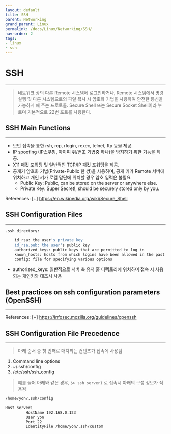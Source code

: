 ```yaml
---
layout: default
title: SSH
parent: Networking
grand_parent: Linux
permalink: /docs/Linux/Networking/SSH/
nav-order: 2
tags: 
- linux
- ssh
---
```


# SSH
---
> 네트워크 상의 다른 Remote 시스템에 로그인하거나, Remote 시스템에서 명령 실행 및 다른 시스템으로의 파일 복사 시 암호화 기법을 사용하여 안전한 통신을 가능하게 해 주는 프로토콜. Secure Shell 또는 Secure Socket Shell이라 부르며 기본적으로 22번 포트를 사용한다.

## SSH Main Functions
---
- 보안 접속을 통한 rsh, rcp, rlogin, rexec, telnet, ftp 등을 제공.
- IP spoofing (IP스푸핑, 아이피 위/변조 기법중 하나)을 방지하기 위한 기능을 제공.
- X11 패킷 포워딩 및 일반적인 TCP/IP 패킷 포워딩을 제공.
- 공개키 암호화 기법(Private-Public 한 쌍)을 사용하며, 공개 키가 Remote 서버에 위치하고 개인 키가 로컬 말단에 위치할 경우 암호 입력은 불필요
	- Public Key: Public, can be stored on the server or anywhere else.
	- Private Key: Super Secret!, should be securely stored only by you.

References:
[+] https://en.wikipedia.org/wiki/Secure_Shell

## SSH Configuration Files
---
```bash
.ssh directory:

    id_rsa: the user's private key
    id_rsa.pub: the user's public key
    authorized_keys: public keys that are permitted to log in
    known_hosts: hosts from which logins have been allowed in the past
    config: file for specifying various options
```

- authorized_keys: 일반적으로 서버 측 유저 홈 디렉토리에 위치하며 접속 시 사용되는 개인키와 대조시 사용

## Best practices on ssh configuration parameters (OpenSSH)
---

References:
[+] https://infosec.mozilla.org/guidelines/openssh

## SSH Configuration File Precedence
---
> 아래 순서 중 첫 번째로 매치되는 컨텐츠가 접속에 사용됨

1. Command line options
2. ~/.ssh/config
3. /etc/ssh/ssh_config

> 예를 들어 아래와 같은 경우, `$> ssh server1` 로 접속시 아래의 구성 정보가 적용됨
```bash
/home/yon/.ssh/config

Host server1
         HostName 192.168.0.123
         User yon
         Port 22
         IdentityFile /home/yon/.ssh/custom 
```


